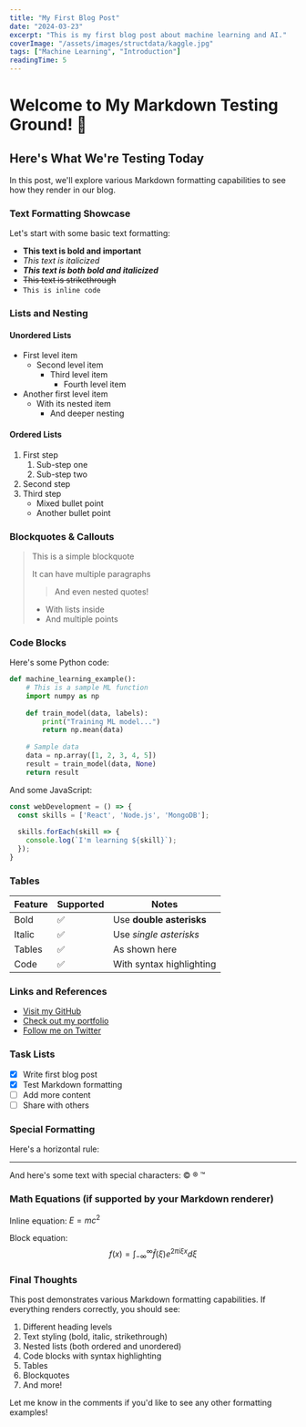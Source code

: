 ```yaml
---
title: "My First Blog Post"
date: "2024-03-23"
excerpt: "This is my first blog post about machine learning and AI."
coverImage: "/assets/images/structdata/kaggle.jpg"
tags: ["Machine Learning", "Introduction"]
readingTime: 5
---
```


# Welcome to My Markdown Testing Ground! 🚀

## Here's What We're Testing Today
In this post, we'll explore various Markdown formatting capabilities to see how they render in our blog.

### Text Formatting Showcase

Let's start with some basic text formatting:
* **This text is bold and important**
* *This text is italicized*
* ***This text is both bold and italicized***
* ~~This text is strikethrough~~
* `This is inline code`

### Lists and Nesting

#### Unordered Lists
- First level item
  - Second level item
    - Third level item
      - Fourth level item
- Another first level item
  - With its nested item
    - And deeper nesting

#### Ordered Lists
1. First step
   1. Sub-step one
   2. Sub-step two
2. Second step
3. Third step
   - Mixed bullet point
   - Another bullet point

### Blockquotes & Callouts

> This is a simple blockquote
>
> It can have multiple paragraphs
>> And even nested quotes!
>
> - With lists inside
> - And multiple points

### Code Blocks

Here's some Python code:

```python
def machine_learning_example():
    # This is a sample ML function
    import numpy as np
    
    def train_model(data, labels):
        print("Training ML model...")
        return np.mean(data)
    
    # Sample data
    data = np.array([1, 2, 3, 4, 5])
    result = train_model(data, None)
    return result
```

And some JavaScript:

```javascript
const webDevelopment = () => {
  const skills = ['React', 'Node.js', 'MongoDB'];
  
  skills.forEach(skill => {
    console.log(`I'm learning ${skill}`);
  });
}
```

### Tables

| Feature | Supported | Notes |
|---------|-----------|-------|
| Bold | ✅ | Use **double asterisks** |
| Italic | ✅ | Use *single asterisks* |
| Tables | ✅ | As shown here |
| Code | ✅ | With syntax highlighting |

### Links and References

- [Visit my GitHub](#) 
- [Check out my portfolio](#)
- [Follow me on Twitter](#)

### Task Lists

- [x] Write first blog post
- [x] Test Markdown formatting
- [ ] Add more content
- [ ] Share with others

### Special Formatting

Here's a horizontal rule:

---

And here's some text with special characters: © ® ™ 

### Math Equations (if supported by your Markdown renderer)

Inline equation: $E = mc^2$

Block equation:
$$
f(x) = \int_{-\infty}^{\infty} \hat{f}(\xi) e^{2 \pi i \xi x} d\xi
$$

### Final Thoughts

This post demonstrates various Markdown formatting capabilities. If everything renders correctly, you should see:
1. Different heading levels
2. Text styling (bold, italic, strikethrough)
3. Nested lists (both ordered and unordered)
4. Code blocks with syntax highlighting
5. Tables
6. Blockquotes
7. And more!

Let me know in the comments if you'd like to see any other formatting examples!